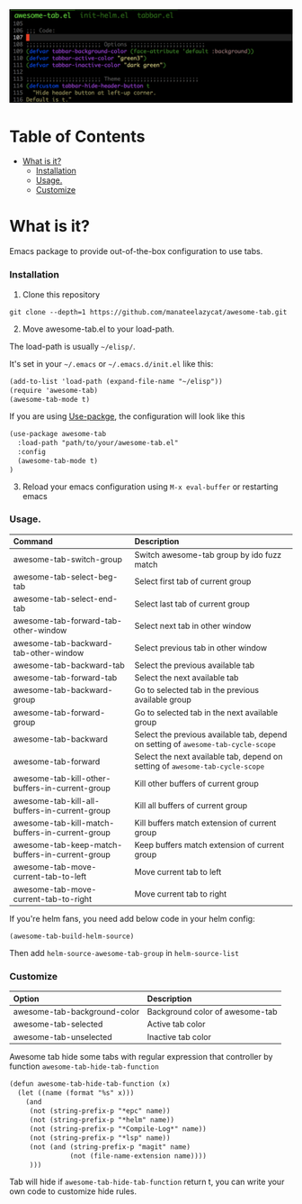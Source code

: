 <img src="./screenshot.png">


Table of Contents
=================

* [What is it?](#what-is-it)
     * [Installation](#installation)
     * [Usage.](#usage)
     * [Customize](#customize)


# What is it?

Emacs package to provide out-of-the-box configuration to use tabs.

### Installation

1. Clone this repository

```
git clone --depth=1 https://github.com/manateelazycat/awesome-tab.git
```

2. Move awesome-tab.el to your load-path.

The load-path is usually `~/elisp/`.

It's set in your `~/.emacs` or `~/.emacs.d/init.el` like this:

```Elisp
(add-to-list 'load-path (expand-file-name "~/elisp"))
(require 'awesome-tab)
(awesome-tab-mode t)
```

If you are using [Use-packge](https://github.com/jwiegley/use-package), the configuration will look like this

```ELisp
(use-package awesome-tab
  :load-path "path/to/your/awesome-tab.el"
  :config
  (awesome-tab-mode t)
)
```

3. Reload your emacs configuration using `M-x eval-buffer` or restarting emacs


### Usage.

| Command                                         | Description                                                                           |
| :--------                                       | :----                                                                                 |
| awesome-tab-switch-group                        | Switch awesome-tab group by ido fuzz match                                            |
| awesome-tab-select-beg-tab                      | Select first tab of current group                                                     |
| awesome-tab-select-end-tab                      | Select last tab of current group                                                      |
| awesome-tab-forward-tab-other-window            | Select next tab in other window                                                       |
| awesome-tab-backward-tab-other-window           | Select previous tab in other window                                                   |
| awesome-tab-backward-tab                        | Select the previous available tab                                                     |
| awesome-tab-forward-tab                         | Select the next available tab                                                         |
| awesome-tab-backward-group                      | Go to selected tab in the previous available group                                    |
| awesome-tab-forward-group                       | Go to selected tab in the next available group                                        |
| awesome-tab-backward                            | Select the previous available tab, depend on setting of ```awesome-tab-cycle-scope``` |
| awesome-tab-forward                             | Select the next available tab, depend on setting of ```awesome-tab-cycle-scope```     |
| awesome-tab-kill-other-buffers-in-current-group | Kill other buffers of current group                                                   |
| awesome-tab-kill-all-buffers-in-current-group   | Kill all buffers of current group                                                     |
| awesome-tab-kill-match-buffers-in-current-group | Kill buffers match extension of current group                                         |
| awesome-tab-keep-match-buffers-in-current-group | Keep buffers match extension of current group                                         |
| awesome-tab-move-current-tab-to-left            | Move current tab to left                                                              |
| awesome-tab-move-current-tab-to-right           | Move current tab to right                                                             |

If you're helm fans, you need add below code in your helm config:

```Elisp
(awesome-tab-build-helm-source)
```

Then add ```helm-source-awesome-tab-group``` in ```helm-source-list```

### Customize

| Option                  | Description                |
| :--------               | :----                      |
| awesome-tab-background-color | Background color of awesome-tab |
| awesome-tab-selected     | Active tab color           |
| awesome-tab-unselected   | Inactive tab color         |

Awesome tab hide some tabs with regular expression that controller by function ```awesome-tab-hide-tab-function```

```
(defun awesome-tab-hide-tab-function (x)
  (let ((name (format "%s" x)))
    (and
     (not (string-prefix-p "*epc" name))
     (not (string-prefix-p "*helm" name))
     (not (string-prefix-p "*Compile-Log*" name))
     (not (string-prefix-p "*lsp" name))
     (not (and (string-prefix-p "magit" name)
               (not (file-name-extension name))))
     )))
```

Tab will hide if ```awesome-tab-hide-tab-function``` return t, you can write your own code to customize hide rules.
